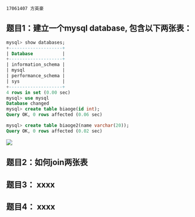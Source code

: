 ```17061407 方英豪```
## 题目1：建立一个mysql database, 包含以下两张表：


```sql
mysql> show databases;
+--------------------+
| Database           |
+--------------------+
| information_schema |
| mysql              |
| performance_schema |
| sys                |
+--------------------+
4 rows in set (0.00 sec)
mysql> use mysql
Database changed
mysql> create table biaoge(id int);
Query OK, 0 rows affected (0.06 sec)

mysql> create table biaoge2(name varchar(20));
Query OK, 0 rows affected (0.02 sec)
```

![](https://github.com/fyh1234/mysql-test-1/blob/master/MySQL%E5%9B%BE%E7%89%871.png)

## 题目2：如何join两张表

## 题目3： xxxx

## 题目4： xxxx
